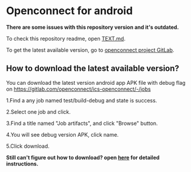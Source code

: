 # Openconnect for android

**There are some issues with this repository version and it's outdated.**

To check this repository readme, open [TEXT.md](./TEXT.md).

To get the latest available version, go to [openconnect project GitLab](https://gitlab.com/openconnect/ics-openconnect).


## How to download the latest available version?

You can download the latest version android app APK file with debug flag on https://gitlab.com/openconnect/ics-openconnect/-/jobs

1.Find a any job named test/build-debug and state is success.

2.Select one job and click.

3.Find a title named "Job artifacts", and click "Browse" button.

4.You will see debug version APK, click name.

5.Click download.

**Still can't figure out how to download? open [here](./docs-download/HTD.md) for detailed instructions.**

